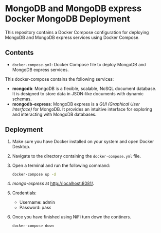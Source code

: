 # MongoDB and MongoDB express Docker MongoDB Deployment

This repository contains a Docker Compose configuration for deploying MongoDB and MongoDB express services using Docker Compose.

## Contents

- `docker-compose.yml`: Docker Compose file to deploy MongoDB and MongoDB express services.

This docker-compose contains the following services:

- **mongodb**: MongoDB is a flexible, scalable, NoSQL document database. It is designed to store data in JSON-like documents with dynamic schemas.
- **mongodb-express**: MongoDB express is a *GUI (Graphical User Interface)* for MongoDB. It provides an intuitive interface for exploring and interacting with MongoDB databases. 

## Deployment

1. Make sure you have Docker installed on your system and open Docker Desktop.

2. Navigate to the directory containing the `docker-compose.yml` file.

3. Open a terminal and run the following command:
   ```bash
   docker-compose up -d
   ```

4. *mongo-express* at [http://localhost:8081/](http://localhost:8081/).

5. Credentials:
    * Username: admin
    * Password: pass

6. Once you have finished using NiFi turn down the continers.
    ```bash
    docker-compose down
    ```